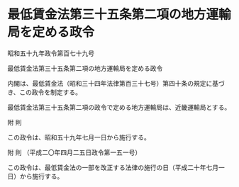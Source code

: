# 最低賃金法第三十五条第二項の地方運輸局を定める政令

昭和五十九年政令第百七十九号

最低賃金法第三十五条第二項の地方運輸局を定める政令

内閣は、最低賃金法（昭和三十四年法律第百三十七号）第四十条の規定に基づき、この政令を制定する。

最低賃金法第三十五条第二項の政令で定める地方運輸局は、近畿運輸局とする。

附 則

この政令は、昭和五十九年七月一日から施行する。

附 則 （平成二〇年四月二五日政令第一五一号）

この政令は、最低賃金法の一部を改正する法律の施行の日（平成二十年七月一日）から施行する。
